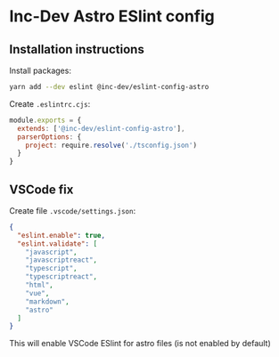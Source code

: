 # Inc-Dev Astro ESlint config

## Installation instructions

Install packages:

```bash
yarn add --dev eslint @inc-dev/eslint-config-astro
```

Create `.eslintrc.cjs`:

```js
module.exports = {
  extends: ['@inc-dev/eslint-config-astro'],
  parserOptions: {
    project: require.resolve('./tsconfig.json')
  }
}
```

## VSCode fix

Create file `.vscode/settings.json`:

```json
{
  "eslint.enable": true,
  "eslint.validate": [
    "javascript",
    "javascriptreact",
    "typescript",
    "typescriptreact",
    "html",
    "vue",
    "markdown",
    "astro"
  ]
}
```

This will enable VSCode ESlint for astro files (is not enabled by default)